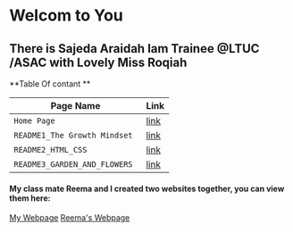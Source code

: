  # Welcom to You 
  ## There is Sajeda Araidah Iam Trainee @LTUC /ASAC with Lovely Miss  Roqiah     


**Table Of contant **

|  Page Name | Link |
| --- | --- |
| `Home Page` | [link](https://github.com/Sajeda-Araidah/reading-notes/blob/main/Home.md) |
|`README1_The Growth Mindset `|[link](https://github.com/Sajeda-Araidah/reading-notes/blob/main/README2_The%20Growth%20Mindset.md)|
| `README2_HTML_CSS` | [link](https://github.com/Sajeda-Araidah/reading-notes/blob/main/README3_HTML_CSS.md)   |
|`README3_GARDEN_AND_FLOWERS`|[link](https://github.com/Sajeda-Araidah/reading-notes/blob/main/index.html)|


#### My class mate Reema and I created two websites together, you can view them here:
  [My Webpage](https://github.com/Sajeda-Araidah/reading-notes/blob/main/index.html)
 [Reema's Webpage](https://reema-eilouti.github.io/reading-notes/html_css_example.html)











